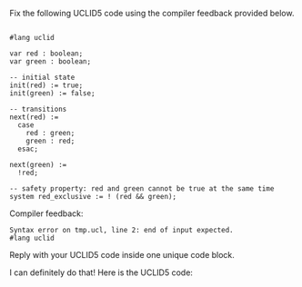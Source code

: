 
Fix the following UCLID5 code using the compiler feedback provided below.

```

#lang uclid

var red : boolean;
var green : boolean;

-- initial state
init(red) := true;
init(green) := false;

-- transitions
next(red) :=
  case
    red : green;
    green : red;
  esac;

next(green) :=
  !red;

-- safety property: red and green cannot be true at the same time
system red_exclusive := ! (red && green);
```

Compiler feedback:

```
Syntax error on tmp.ucl, line 2: end of input expected.
#lang uclid

```
Reply with your UCLID5 code inside one unique code block.

I can definitely do that! Here is the UCLID5 code:
```
